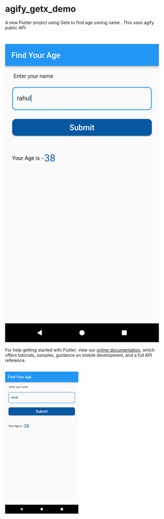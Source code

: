 # agify_getx_demo

A new Flutter project using Getx to find age usning name . This uses agify public API.

![Screenshots](https://github.com/rahulkushwaha482/Agify_Getx_Demo/blob/main/Screenshot_1660473620.png?raw=true)

For help getting started with Flutter, view our
[online documentation](https://flutter.dev/docs), which offers tutorials,
samples, guidance on mobile development, and a full API reference.


<img src="Screenshot_1660473620.png" height="480px" /> 
